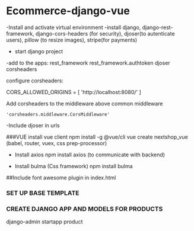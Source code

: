 # Ecommerce-django-vue

-Install and activate virtual environment
-install django, django-rest-framework, django-cors-headers (for security), djoser(to autenticate users), pillow (to resize images),
stripe(for payments)

- start django project

-add to the apps:
rest_framework
rest_framework.authtoken
djoser
corsheaders

configure corsheaders:

CORS_ALLOWED_ORIGINS = [
    'http://localhost:8080/'
]

Add corsheaders to the middleware above common middleware

    'corsheaders.middleware.CorsMiddleware'

-Include djoser in urls

###VUE
install vue client
    npm install -g @vue/cli
    vue create nextshop_vue (babel, router, vuex, css prep-processor)

- Install axios
    npm install axios (to communicate with backend)

- Install bulma (Css framework)
    npm install bulma 

##Include font awesome plugin in index.html

<link rel="stylesheet" href="https://cdnjs.cloudflare.com/ajax/libs/font-awesome/5.15.2/css/all.min.css">

### SET UP BASE TEMPLATE

### CREATE DJANGO APP AND MODELS FOR PRODUCTS
django-admin startapp product






















